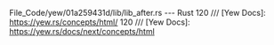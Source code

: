 File_Code/yew/01a259431d/lib/lib_after.rs --- Rust
120 /// [Yew Docs]: https://yew.rs/concepts/html/                                                                                                            120 /// [Yew Docs]: https://yew.rs/docs/next/concepts/html

